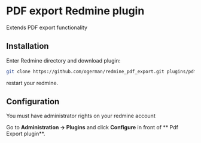 # PDF export Redmine plugin

Extends PDF export functionality

## Installation

Enter Redmine directory and download plugin:
```bash
git clone https://github.com/ogerman/redmine_pdf_export.git plugins/pdf_export
```
restart your redmine.

## Configuration
You must have administrator rights on your redmine account

Go to  **Administration -> Plugins**
and click **Configure** in front of **
Pdf Export plugin**. 

